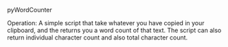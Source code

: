 pyWordCounter 

Operation: A simple script that take whatever you have copied in your clipboard, and the returns you a word count of that text. 
            The script can also return individual character count and also total character count.
